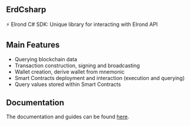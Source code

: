 ## ErdCsharp
⚡ Elrond C# SDK: Unique library for interacting with Elrond API

## Main Features
- Querying blockchain data
- Transaction construction, signing and broadcasting
- Wallet creation, derive wallet from mnemonic
- Smart Contracts deployment and interaction (execution and querying)
- Query values stored within Smart Contracts

## Documentation
The documentation and guides can be found [here](https://github.com/RemarkableTools/ErdCsharp/blob/master/docs/index.md).